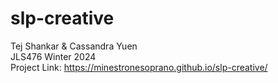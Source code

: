 # slp-creative
Tej Shankar & Cassandra Yuen \
JLS476 Winter 2024 \
Project Link: https://minestronesoprano.github.io/slp-creative/ 
